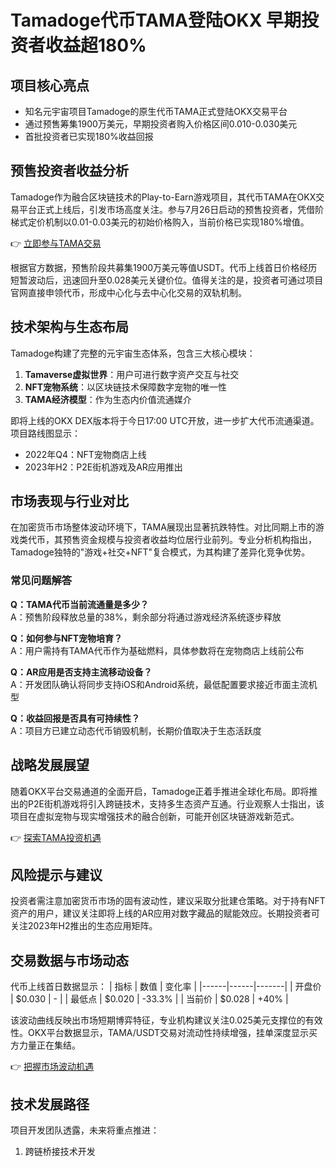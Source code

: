 # Tamadoge代币TAMA登陆OKX 早期投资者收益超180%

## 项目核心亮点
- 知名元宇宙项目Tamadoge的原生代币TAMA正式登陆OKX交易平台
- 通过预售筹集1900万美元，早期投资者购入价格区间0.010-0.030美元
- 首批投资者已实现180%收益回报

## 预售投资者收益分析
Tamadoge作为融合区块链技术的Play-to-Earn游戏项目，其代币TAMA在OKX交易平台正式上线后，引发市场高度关注。参与7月26日启动的预售投资者，凭借阶梯式定价机制以0.01-0.03美元的初始价格购入，当前价格已实现180%增值。

👉 [立即参与TAMA交易](https://bit.ly/okx_welcome)

根据官方数据，预售阶段共募集1900万美元等值USDT。代币上线首日价格经历短暂波动后，迅速回升至0.028美元关键价位。值得关注的是，投资者可通过项目官网直接申领代币，形成中心化与去中心化交易的双轨机制。

## 技术架构与生态布局
Tamadoge构建了完整的元宇宙生态体系，包含三大核心模块：
1. **Tamaverse虚拟世界**：用户可进行数字资产交互与社交
2. **NFT宠物系统**：以区块链技术保障数字宠物的唯一性
3. **TAMA经济模型**：作为生态内价值流通媒介

即将上线的OKX DEX版本将于今日17:00 UTC开放，进一步扩大代币流通渠道。项目路线图显示：
- 2022年Q4：NFT宠物商店上线
- 2023年H2：P2E街机游戏及AR应用推出

## 市场表现与行业对比
在加密货币市场整体波动环境下，TAMA展现出显著抗跌特性。对比同期上市的游戏类代币，其预售资金规模与投资者收益均位居行业前列。专业分析机构指出，Tamadoge独特的"游戏+社交+NFT"复合模式，为其构建了差异化竞争优势。

### 常见问题解答
**Q：TAMA代币当前流通量是多少？**  
A：预售阶段释放总量的38%，剩余部分将通过游戏经济系统逐步释放

**Q：如何参与NFT宠物培育？**  
A：用户需持有TAMA代币作为基础燃料，具体参数将在宠物商店上线前公布

**Q：AR应用是否支持主流移动设备？**  
A：开发团队确认将同步支持iOS和Android系统，最低配置要求接近市面主流机型

**Q：收益回报是否具有可持续性？**  
A：项目方已建立动态代币销毁机制，长期价值取决于生态活跃度

## 战略发展展望
随着OKX平台交易通道的全面开启，Tamadoge正着手推进全球化布局。即将推出的P2E街机游戏将引入跨链技术，支持多生态资产互通。行业观察人士指出，该项目在虚拟宠物与现实增强技术的融合创新，可能开创区块链游戏新范式。

👉 [探索TAMA投资机遇](https://bit.ly/okx_welcome)

## 风险提示与建议
投资者需注意加密货币市场的固有波动性，建议采取分批建仓策略。对于持有NFT资产的用户，建议关注即将上线的AR应用对数字藏品的赋能效应。长期投资者可关注2023年H2推出的生态应用矩阵。

## 交易数据与市场动态
代币上线首日数据显示：
| 指标 | 数值 | 变化率 |
|------|------|-------|
| 开盘价 | $0.030 | - |
| 最低点 | $0.020 | -33.3% |
| 当前价 | $0.028 | +40% |

该波动曲线反映出市场短期博弈特征，专业机构建议关注0.025美元支撑位的有效性。OKX平台数据显示，TAMA/USDT交易对流动性持续增强，挂单深度显示买方力量正在集结。

👉 [把握市场波动机遇](https://bit.ly/okx_welcome)

## 技术发展路径
项目开发团队透露，未来将重点推进：
1. 跨链桥接技术开发